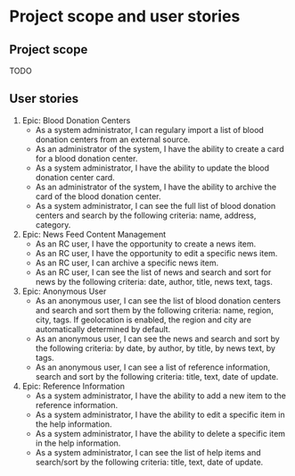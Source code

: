 # Project scope and user stories

## Project scope

TODO

## User stories

1. Epic: Blood Donation Centers
   - As a system administrator, I can regulary import a list of blood donation centers from an external source.
   - As an administrator of the system, I have the ability to create a card for a blood donation center.
   - As a system administrator, I have the ability to update the blood donation center card.
   - As an administrator of the system, I have the ability to archive the card of the blood donation center.
   - As a system administrator, I can see the full list of blood donation centers and search by the following criteria: name, address, category.
2. Epic: News Feed Content Management
   - As an RC user, I have the opportunity to create a news item.
   - As an RC user, I have the opportunity to edit a specific news item.
   - As an RC user, I can archive a specific news item.
   - As an RC user, I can see the list of news and search and sort for news by the following criteria: date, author, title, news text, tags.
3. Epic: Anonymous User
   - As an anonymous user, I can see the list of blood donation centers and search and sort them by the following criteria: name, region, city, tags. If geolocation is enabled, the region and city are automatically determined by default.
   - As an anonymous user, I can see the news and search and sort by the following criteria: by date, by author, by title, by news text, by tags.
   - As an anonymous user, I can see a list of reference information, search and sort by the following criteria: title, text, date of update.
4. Epic: Reference Information
   - As a system administrator, I have the ability to add a new item to the reference information.
   - As a system administrator, I have the ability to edit a specific item in the help information.
   - As a system administrator, I have the ability to delete a specific item in the help information.
   - As a system administrator, I can see the list of help items and search/sort by the following criteria: title, text, date of update.
